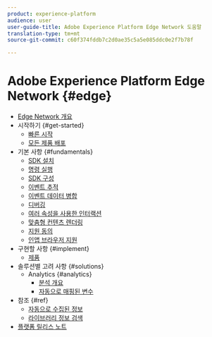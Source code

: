 ```yaml
---
product: experience-platform
audience: user
user-guide-title: Adobe Experience Platform Edge Network 도움말
translation-type: tm+mt
source-git-commit: c60f374fddb7c2d0ae35c5a5e085ddc0e2f7b78f

---
```



# Adobe Experience Platform Edge Network {#edge}

* [Edge Network 개요](home.md)
* 시작하기 {#get-started}
   * [빠른 시작](getting-started/quick-start-with-launch.md)
   * [모든 제품 배포](getting-started/deploying-all-products.md)
* 기본 사항 {#fundamentals}
   * [SDK 설치](fundamentals/installing-the-sdk.md)
   * [명령 실행](fundamentals/executing-commands.md)
   * [SDK 구성](fundamentals/configuring-the-sdk.md)
   * [이벤트 추적](fundamentals/tracking-events.md)
   * [이벤트 데이터 병합](fundamentals/merging-event-data.md)
   * [디버깅](fundamentals/debugging.md)
   * [여러 속성을 사용한 인터랙션](fundamentals/interacting-with-multiple-properties.md)
   * [맞춤형 컨텐츠 렌더링](fundamentals/rendering-personalization-content.md)
   * [지원 동의](fundamentals/supporting-consent.md)
   * [인앱 브라우저 지원](fundamentals/supporting-in-app-browsers.md)
* 구현할 사항 {#implement}
   * [제품](what-to-implement/commerce.md)
* 솔루션별 고려 사항 {#solutions}
   * Analytics {#analytics}
      * [분석 개요](solution-specific/analytics/analytics-overview.md)
      * [자동으로 매핑된 변수](solution-specific/analytics/automatically-mapped-vars.md)
* 참조 {#ref}
   * [자동으로 수집된 정보](reference/automatic-information.md)
   * [라이브러리 정보 검색](reference/retrieving-library-information.md)
* [플랫폼 릴리스 노트](https://www.adobe.com/go/platform-release-notes-en)
